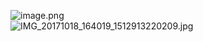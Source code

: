 ![image.png](https://cdn.nlark.com/yuque/0/2020/png/296173/1586497990622-6f687902-89b2-4ade-8a0f-eba14aac2556.png#align=left&display=inline&height=1272&name=image.png&originHeight=1272&originWidth=552&size=249278&status=done&style=none&width=552)<br />![IMG_20171018_164019_1512913220209.jpg](https://cdn.nlark.com/yuque/0/2020/jpeg/296173/1591544205611-910163e3-2555-4552-84bd-846ad1789d31.jpeg#align=left&display=inline&height=4608&name=IMG_20171018_164019_1512913220209.jpg&originHeight=4608&originWidth=3456&size=663271&status=done&style=none&width=3456)
